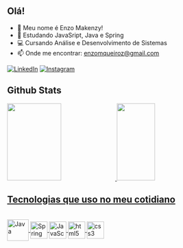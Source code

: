 ## Olá!
- 👋 Meu nome é Enzo Makenzy!
- 🌱 Estudando JavaSript, Java e Spring
- 💻 Cursando Análise e Desenvolvimento de Sistemas 
- 📫 Onde me encontrar: enzomqueiroz@gmail.com 

[![LinkedIn](https://img.shields.io/badge/LinkedIn-0077B5?style=for-the-badge&logo=linkedin&logoColor=white)](https://www.linkedin.com/in/enzo-makenzy-5a454a220/) 
[![Instagram](https://img.shields.io/badge/Instagram-E4405F?style=for-the-badge&logo=instagram&logoColor=white)](https://www.instagram.com/enzomakenzy/)

## Github Stats
  <div>
  <a href="https://github.com/enzomakenzy/">
  <img height="180em" width="50%" src="https://github-readme-stats.vercel.app/api?username=enzomakenzy&show_icons=true&theme=midnight-purple&include_all_commits=true&count_private=true"/>
  <img height="180em" width="42%" src="https://github-readme-stats.vercel.app/api/top-langs/?username=enzomakenzy&layout=compact&langs_count=7&theme=midnight-purple"/>
  </div>

## Tecnologias que uso no meu cotidiano

<div style="display: inline block"><br/>
    <img align="center" alt="Java" height="50" width="50" src="https://cdn.jsdelivr.net/gh/devicons/devicon@latest/icons/java/java-original.svg">
    <img align="center" alt="Spring" height="40" width="40" src="https://cdn.jsdelivr.net/gh/devicons/devicon@latest/icons/spring/spring-original.svg"">
    <img align="center" alt="JavaScript" height="40" width="40" src="https://cdn.jsdelivr.net/gh/devicons/devicon@latest/icons/javascript/javascript-original.svg">
    <img align="center" alt="html5" height="40" width="40" src="https://cdn.jsdelivr.net/gh/devicons/devicon@latest/icons/html5/html5-original.svg">
    <img align="center" alt="css3" height="40" width="40" src="https://cdn.jsdelivr.net/gh/devicons/devicon@latest/icons/css3/css3-original.svg">
</div>
